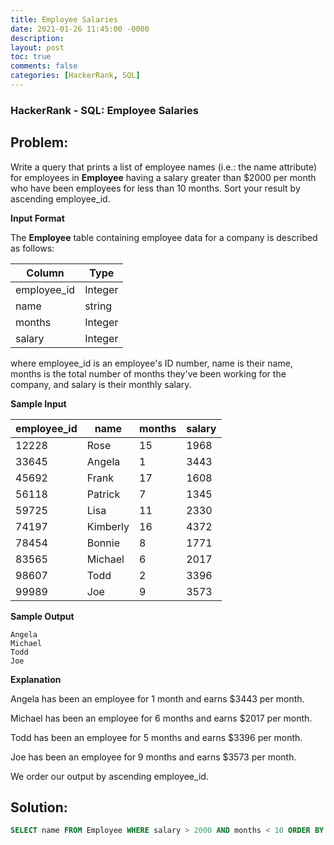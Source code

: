 ```yaml
---
title: Employee Salaries
date: 2021-01-26 11:45:00 -0000
description: 
layout: post
toc: true
comments: false
categories: [HackerRank, SQL]
---
```


### HackerRank - SQL: Employee Salaries

## Problem:

Write a query that prints a list of employee names (i.e.: the name attribute) for employees in **Employee** having a salary greater than $2000 per month who have been employees for less than 10 months. Sort your result by ascending employee_id.

**Input Format**

The **Employee** table containing employee data for a company is described as follows:

| Column | Type |
| ----------- | ----------- |
| employee_id | Integer |
| name | string |
| months | Integer |
| salary | Integer |

where employee_id is an employee's ID number, name is their name, months is the total number of months they've been working for the company, and salary is their monthly salary.

**Sample Input**

| employee_id | name | months | salary |
| ----------- | ----------- | ----------- | ----------- |
| 12228 | Rose | 15 | 1968| 
| 33645 | Angela | 1 | 3443|
| 45692 | Frank | 17 | 1608|
| 56118 | Patrick | 7 | 1345|
| 59725 | Lisa | 11 | 2330|
| 74197 | Kimberly | 16 | 4372|
| 78454 | Bonnie | 8 | 1771|
| 83565 | Michael | 6 | 2017|
| 98607 | Todd | 2 | 3396|
| 99989 | Joe | 9 | 3573|

**Sample Output**

```
Angela
Michael
Todd
Joe
```

**Explanation**

Angela has been an employee for 1 month and earns $3443 per month.

Michael has been an employee for 6 months and earns $2017 per month.

Todd has been an employee for 5 months and earns $3396 per month.

Joe has been an employee for 9 months and earns $3573 per month.

We order our output by ascending employee_id.

## Solution:

```sql
SELECT name FROM Employee WHERE salary > 2000 AND months < 10 ORDER BY employee_id;
```
